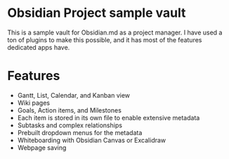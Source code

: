 # Obsidian Project sample vault

This is a sample vault for Obsidian.md as a project manager. I have used a ton of plugins to make this possible, and it has most of the features dedicated apps have.

# Features
- Gantt, List, Calendar, and Kanban view
- Wiki pages
- Goals, Action items, and Milestones
- Each item is stored in its own file to enable extensive metadata
- Subtasks and complex relationships
- Prebuilt dropdown menus for the metadata
- Whiteboarding with Obsidian Canvas or Excalidraw
- Webpage saving

